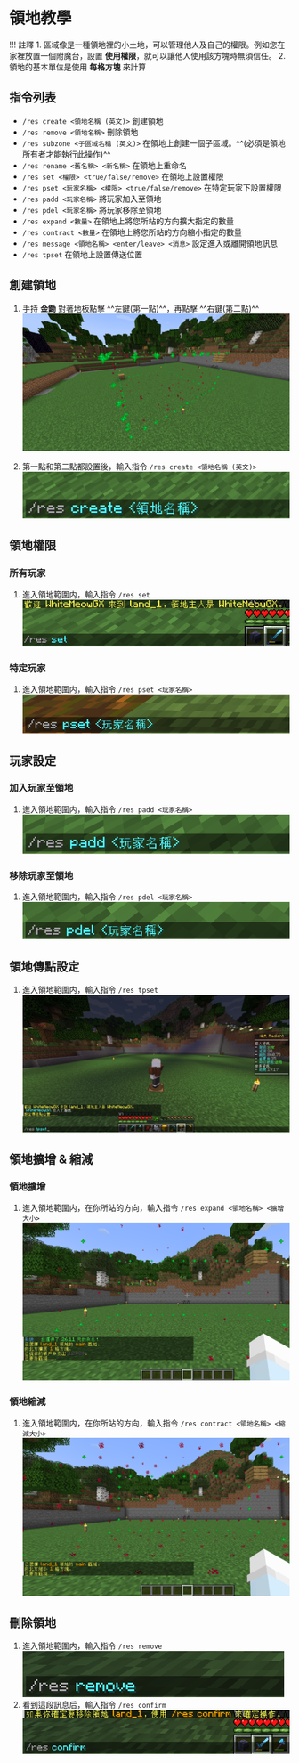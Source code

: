 # 領地教學

!!! 註釋
    1. 區域像是一種領地裡的小土地，可以管理他人及自己的權限。例如您在家裡放置一個附魔台，設置 **使用權限**，就可以讓他人使用該方塊時無須信任。
    2. 領地的基本單位是使用 **每格方塊** 來計算

## 指令列表
- `/res create <領地名稱 (英文)>` 創建領地
- `/res remove <領地名稱>` 刪除領地
- `/res subzone <子區域名稱 (英文)>` 在領地上創建一個子區域。^^(必須是領地所有者才能執行此操作)^^
- `/res rename <舊名稱> <新名稱>` 在領地上重命名
- `/res set <權限> <true/false/remove>` 在領地上設置權限
- `/res pset <玩家名稱> <權限> <true/false/remove>` 在特定玩家下設置權限
- `/res padd <玩家名稱>` 將玩家加入至領地
- `/res pdel <玩家名稱>` 將玩家移除至領地
- `/res expand <數量>` 在領地上將您所站的方向擴大指定的數量
- `/res contract <數量>` 在領地上將您所站的方向縮小指定的數量
- `/res message <領地名稱> <enter/leave> <消息>` 設定進入或離開領地訊息
- `/res tpset` 在領地上設置傳送位置

## 創建領地
1. 手持 **金鋤** 對著地板點擊 ^^左鍵(第一點)^^，再點擊 ^^右鍵(第二點)^^
![圖片](assets/land/cui.png)

2. 第一點和第二點都設置後，輸入指令 `/res create <領地名稱 (英文)>`
![圖片](assets/land/create.png)

## 領地權限
### 所有玩家
1. 進入領地範圍内，輸入指令 `/res set`
![圖片](assets/land/permission.png)


### 特定玩家
1. 進入領地範圍内，輸入指令 `/res pset <玩家名稱>`
![圖片](assets/land/pset.png)

## 玩家設定
### 加入玩家至領地
1. 進入領地範圍内，輸入指令 `/res padd <玩家名稱>`
![圖片](assets/land/padd.png)
### 移除玩家至領地
1. 進入領地範圍内，輸入指令 `/res pdel <玩家名稱>`
![圖片](assets/land/pdel.png)

## 領地傳點設定
1. 進入領地範圍内，輸入指令 `/res tpset`
![圖片](assets/land/tpset.png)

## 領地擴增 & 縮減
### 領地擴增
1. 進入領地範圍内，在你所站的方向，輸入指令 `/res expand <領地名稱> <擴增大小>`
![圖片](assets/land/expaned.png)

### 領地縮減
1. 進入領地範圍内，在你所站的方向，輸入指令 `/res contract <領地名稱> <縮減大小>`
![圖片](assets/land/contracted.png)

## 刪除領地
1. 進入領地範圍内，輸入指令 `/res remove`
![圖片](assets/land/remove.png)
2. 看到這段訊息后，輸入指令 `/res confirm`
![圖片](assets/land/remove_confirm.png)